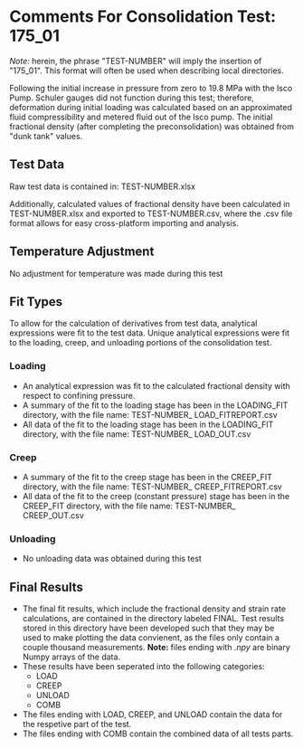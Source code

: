 # Comments For Consolidation Test: 175_01
_Note:_ herein, the phrase "TEST-NUMBER" will imply the insertion of "175_01".  This format will
often be used when describing local directories.

Following the initial increase in pressure from zero to 19.8 MPa with the Isco Pump.
Schuler gauges did not function during this test; therefore, deformation during initial loading was
calculated based on an approximated fluid compressibility and metered fluid out of the Isco pump.
The initial fractional density (after completing the preconsolidation) was obtained from
"dunk tank" values.

## Test Data
Raw test data is contained in: TEST-NUMBER.xlsx

Additionally, calculated values of fractional density have been calculated in TEST-NUMBER.xlsx and
exported to TEST-NUMBER.csv, where the .csv file format allows for easy cross-platform importing
and analysis.

## Temperature Adjustment
No adjustment for temperature was made during this test

## Fit Types
To allow for the calculation of derivatives from test data, analytical expressions were fit to the
test data.  Unique analytical expressions were fit to the loading, creep, and unloading portions of
the consolidation test.

### Loading
- An analytical expression was fit to the calculated fractional density with respect to confining
pressure.
- A summary of the fit to the loading stage has been in the LOADING_FIT directory, with the file
name: TEST-NUMBER_ LOAD_FITREPORT.csv
- All data of the fit to the loading stage has been in the LOADING_FIT directory, with the file
name: TEST-NUMBER_ LOAD_OUT.csv

### Creep
- A summary of the fit to the creep stage has been in the CREEP_FIT directory, with the file
name: TEST-NUMBER_ CREEP_FITREPORT.csv
- All data of the fit to the creep (constant pressure) stage has been in the CREEP_FIT directory,
with the file name: TEST-NUMBER_ CREEP_OUT.csv

### Unloading
- No unloading data was obtained during this test

## Final Results
- The final fit results, which include the fractional density and strain rate calculations, are
contained in the directory labeled FINAL.  Test results stored in this directory have been developed
such that they may be used to make plotting the data convienent, as the files only contain a couple
thousand measurements.  __Note:__ files ending with _.npy_ are binary Numpy arrays of the data.
- These results have been seperated into the following categories:
    + LOAD
    + CREEP
    + UNLOAD
    + COMB
- The files ending with LOAD, CREEP, and UNLOAD contain the data for the respetive part of the test.
- The files ending with COMB contain the combined data of all tests parts.

